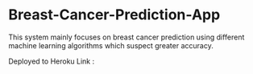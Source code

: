 # Breast-Cancer-Prediction-App

This system mainly focuses on breast cancer prediction using different machine learning algorithms which suspect greater accuracy.

Deployed to Heroku Link : 
